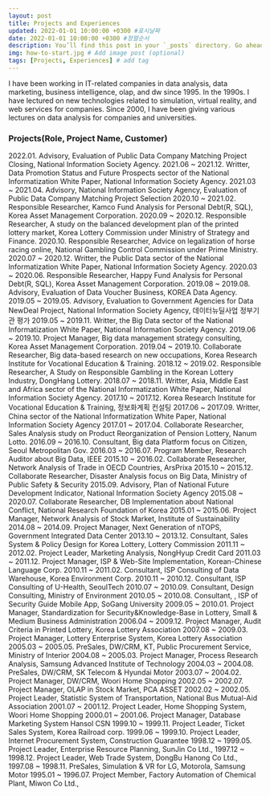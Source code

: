 ```yaml
---
layout: post
title: Projects and Experiences
updated: 2022-01-01 10:00:00 +0300 #표시날짜
date: 2022-01-01 10:00:00 +0300 #정렬순서
description: You’ll find this post in your `_posts` directory. Go ahead and edit it and re-build the site to see your changes. # Add post description (optional)
img: how-to-start.jpg # Add image post (optional)
tags: [Projects, Experiences] # add tag
---
```

I have been working in IT-related companies in data analysis, data marketing, business intelligence, olap, and dw since 1995. In the 1990s. I have lectured on new technologies related to simulation, virtual reality, and web services for companies. Since 2000, I have been giving various lectures on data analysis for companies and universities.

### Projects(Role, Project Name, Customer)
2022.01\.           Advisory, Evaluation of Public Data Company Matching Project Closing, National Information Society Agency.
2021.06 ~ 2021.12\.	Writter, Data Promotion Status and Future Prospects sector of the National Informatization White Paper, National Information Society Agency.
2021.03 ~ 2021.04\. Advisory, National Information Society Agency, Evaluation of Public Data Company Matching Project Selection
2020.10 ~ 2021.02\.	Responsible Researcher, Kamco Fund Analysis for Personal Debt(R, SQL), Korea Asset Management Corporation.
2020.09 ~ 2020.12\.	Responsible Researcher, A study on the balanced development plan of the printed lottery market, Korea Lottery Commission under  Ministry of Strategy and Finance.
2020.10\.			Responsible Researcher, Advice on legalization of horse racing online, National Gambling Control Commission under Prime Ministry.
2020.07 ~ 2020.12\.	Writter,  the Public Data sector of the National Informatization White Paper, National Information Society Agency.
2020.03 ~ 2020.06\. Responsible Researcher, Happy Fund Analysis for Personal Debt(R, SQL), Korea Asset Management Corporation.
2019.08 ~ 2019.08\. Advisory, Evaluation of Data Voucher Business, KOREA Data Agency.
2019.05 ~ 2019.05\. Advisory, Evaluation to Government Agencies for Data NewDeal Project, National Information Society Agency, 데이터뉴딜사업 정부기관 평가
2019.05 ~ 2019.11\.	Writter,  the Big Data sector of the National Informatization White Paper, National Information Society Agency.
2019.06 ~ 2019.10\.	Project Manager, Big data management strategy consulting, Korea Asset Management Corporation.
2019.04 ~ 2019.10\.	Collaborate Researcher, Big data-based research on new occupations, Korea Research Institute for Vocational Education & Training.
2018.12 ~ 2019.02\.	Responsible Researcher, A Study on Responsible Gambling in the Korean Lottery Industry, DongHang Lottery.
2018.07 ~ 2018.11\.	Writter,  Asia, Middle East and Africa sector of the National Informatization White Paper, National Information Society Agency.
2017.10 ~ 2017.12\.	Korea Research Institute for Vocational Education & Training, 정보화계획 컨설팅
2017.06 ~ 2017.09\.	Writter, China sector of the National Informatization White Paper, National Information Society Agency
2017.01 ~ 2017.04\. Collaborate Researcher, Sales Analysis study on Product Reorganization of Pension Lottery, Nanum Lotto.
2016.09 ~ 2016.10\. Consultant, Big data Platform focus on Citizen, Seoul Metropolitan Gov. 
2016.03 ~ 2016.07\. Program Member, Research Auditor about Big Data, IEEE
2015.10 ~ 2016.02\. Collaborate Researcher, Network Analysis of Trade in OECD Countries, ArsPrixa
2015.10 ~ 2015.12\. Collaborate Researcher, Disaster Analysis focus on  Big  Data,  Ministry  of  Public  Safety  & Security 
2015.09\.           Advisory, Plan of National Future Development Indicator, National Information Society Agency 
2015.08 ~ 2020.07\. Collaborate Researcher, DB Implementation about National Conflict, National Research Foundation of Korea 
2015.01 ~ 2015.06\. Project Manager, Network Analysis of Stock Market, Institute of Sustainability
2014.08 ~ 2014.09\. Project Manager, Next Generation of nTOPS, Government Integrated Data Center
2013.10 ~ 2013.12\. Consultant, Sales System & Policy Design for Korea Lottery, Lottery Commission 
2011.11 ~ 2012.02\. Project Leader, Marketing Analysis, NongHyup Credit Card
2011.03 ~ 2011.12\. Project Manager, ISP & Web-Site Implementation, Korean-Chinese Language Corp. 
2010.11 ~ 2011.02\. Consultant, ISP Consulting of Data Warehouse, Korea Environment Corp.
2010.11 ~ 2010.12\. Consultant, ISP Consulting of U-Health,  SeoulTech 
2010.07 ~ 2010.09\. Consultant, Design Consulting, Ministry of Environment
2010.05 ~ 2010.08\. Consultant, , ISP of Security Guide Mobile App, SoGang University
2009.05 ~ 2010.01\. Project Manager, Standardization for Security&Knowledge-Base in Lottery, Small & Medium Business Administration 
2006.04 ~ 2009.12\. Project Manager, Audit  Criteria  in Printed  Lottery,  Korea  Lottery  Association 
2007.08 ~ 2009.03\. Project Manager, Lottery Enterprise System, Korea Lottery Association
2005.03 ~ 2005.05\. PreSales, DW/CRM, KT, Public Procurement Service, Ministry of Interior
2004.08 ~ 2005.03\. Project Manager, Process Research Analysis, Samsung Advanced Institute of Technology 
2004.03 ~ 2004.08\. PreSales, DW/CRM, SK Telecom & Hyundai Motor
2003.07 ~ 2004.02\. Project Manager, DW/CRM, Woori Home Shopping 
2002.05 ~ 2002.07\. Project Manager, OLAP in Stock Market, PCA ASSET
2002.02 ~ 2002.05\. Project Leader, Statistic System of Transportation, National Bus Mutual-Aid Association 
2001.07 ~ 2001.12\. Project Leader, Home Shopping System, Woori Home Shopping
2000.01 ~ 2001.06\. Project Manager, Database Marketing System Hansol CSN 
1999.10 ~ 1999.11\. Project Leader, Ticket Sales System, Korea Railroad corp.
1999.06 ~ 1999.10\. Project Leader, Internet Procurement System, Construction Guarantee 
1998.12 ~ 1999.05\. Project Leader, Enterprise  Resource  Planning,  SunJin  Co Ltd., 
1997.12 ~ 1998.12\. Project Leader, Web  Trade  System,  DongBu  Hanong  Co  Ltd., 
1997.08 ~ 1998.11\. PreSales, Simulation & VR for LG, Motorola, Samsung Motor
1995.01 ~ 1996.07\. Project Member, Factory Automation of Chemical Plant, Miwon Co Ltd.,

